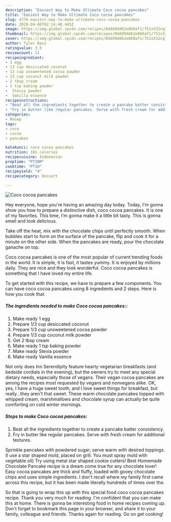 ```yaml
---
description: "Easiest Way to Make Ultimate Coco cocoa pancakes"
title: "Easiest Way to Make Ultimate Coco cocoa pancakes"
slug: 4776-easiest-way-to-make-ultimate-coco-cocoa-pancakes
date: 2020-04-06T02:14:48.445Z
image: https://img-global.cpcdn.com/recipes/0ddd9dd62e860af1/751x532cq70/coco-cocoa-pancakes-recipe-main-photo.jpg
thumbnail: https://img-global.cpcdn.com/recipes/0ddd9dd62e860af1/751x532cq70/coco-cocoa-pancakes-recipe-main-photo.jpg
cover: https://img-global.cpcdn.com/recipes/0ddd9dd62e860af1/751x532cq70/coco-cocoa-pancakes-recipe-main-photo.jpg
author: Tyler Bass
ratingvalue: 3.5
reviewcount: 11
recipeingredient:
- 1 egg
- 13 cup desiccated coconut
- 13 cup unsweetened cocoa powder
- 13 cup coconut milk powder
- 2 tbsp cream
- 1 tsp baking powder
-  Stevia powder
-  Vanilla essence
recipeinstructions:
- "Beat all the ingredients together to create a pancake batter consistency."
- "Fry in butter like regular pancakes. Serve with fresh cream for additional textures."
categories:
- Resep
tags:
- coco
- cocoa
- pancakes

katakunci: coco cocoa pancakes
nutrition: 181 calories
recipecuisine: Indonesian
preptime: "PT30M"
cooktime: "PT1H"
recipeyield: "4"
recipecategory: Dessert

---
```



![Coco cocoa pancakes](https://img-global.cpcdn.com/recipes/0ddd9dd62e860af1/751x532cq70/coco-cocoa-pancakes-recipe-main-photo.jpg)

Hey everyone, hope you're having an amazing day today. Today, I'm gonna show you how to prepare a distinctive dish, coco cocoa pancakes. It is one of my favorites. This time, I'm gonna make it a little bit tasty. This is gonna smell and look delicious.

Take off the heat, mix with the chocolate chips until perfectly smooth. When bubbles start to form on the surface of the pancake, flip and cook it for a minute on the other side. When the pancakes are ready, pour the chocolate ganache on top.

Coco cocoa pancakes is one of the most popular of current trending foods in the world. It is simple, it is fast, it tastes yummy. It is enjoyed by millions daily. They are nice and they look wonderful. Coco cocoa pancakes is something that I have loved my entire life.


To get started with this recipe, we have to prepare a few components. You can have coco cocoa pancakes using 8 ingredients and 2 steps. Here is how you cook that.

##### The ingredients needed to make Coco cocoa pancakes::

1. Make ready 1 egg
1. Prepare 1/3 cup desiccated coconut
1. Prepare 1/3 cup unsweetened cocoa powder
1. Prepare 1/3 cup coconut milk powder
1. Get 2 tbsp cream
1. Make ready 1 tsp baking powder
1. Make ready  Stevia powder
1. Make ready  Vanilla essence


Not only does Inn Serendipity feature hearty vegetarian breakfasts (and bedside cordials in the evening), but the owners try to meet any special dietary needs, especially those of vegans. Their vegan cocoa pancakes are among the recipes most requested by vegans and nonvegans alike. OK, yes, I have a huge sweet tooth, and I love sweet things for breakfast, but really…they aren&#39;t that sweet. These warm chocolate pancakes topped with whipped cream, marshmallows and chocolate syrup can actually be quite comforting on cold winter mornings. 

##### Steps to make Coco cocoa pancakes:

1. Beat all the ingredients together to create a pancake batter consistency.
1. Fry in butter like regular pancakes. Serve with fresh cream for additional textures.


Sprinkle pancakes with powdered sugar; serve warm with desired toppings. (I use a star shaped mold, placed on grill. You must spray mold with vegetable oil) Try using metal star shaped cookie cutters! Best Homemade Chocolate Pancake recipe is a dream come true for any chocolate lover! Easy cocoa pancakes are thick and fluffy, loaded with gooey chocolate chips and uses simple ingredients. I don&#39;t recall where my family first came across this recipe, but it has been made literally hundreds of times over the. 

So that is going to wrap this up with this special food coco cocoa pancakes recipe. Thank you very much for reading. I'm confident that you can make this at home. There is gonna be interesting food in home recipes coming up. Don't forget to bookmark this page in your browser, and share it to your family, colleague and friends. Thanks again for reading. Go on get cooking!
